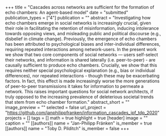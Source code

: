 +++
title = "Cascades across networks are sufficient for the formation of echo chambers: An agent-based model"
date = "submitted"
publication_types = ["4"]
publication = ""
abstract = "Investigating how echo chambers emerge in social networks is increasingly crucial, given their role in facilitating the retention of misinformation, inducing intolerance towards opposing views, and misleading public and political discourse (e.g., disbelief in climate change). Previously, the emergence of echo chambers has been attributed to psychological biases and inter-individual differences, requiring repeated interactions among network-users. In the present work we show that two core components of social networks — users self-select their networks, and information is shared laterally (i.e. peer-to-peer) - are causally sufficient to produce echo chambers. Crucially, we show that this requires neither special psychological explanation (e.g., bias or individual differences), nor repeated interactions - though these may be exacerbating factors. In fact, this effect is made increasingly worse the more generations of peer-to-peer transmissions it takes for information to permeate a network. This raises important questions for social network architects, if truly opposed to the increasing prevalence of deleterious societal trends that stem from echo chamber formation."
abstract_short = ""
image_preview = ""
selected = false
url_project = "https://github.com/janphilippfranken/information_cascades_jpf_tdp_2020"
projects = []
tags = []
math = true
highlight = true
[header]
image = ""
caption = ""
[[authors]]
	name = "Jan-Philipp Fränken"
	is_member = true
[[authors]]
	name = "Toby D. Pilditch"
	is_member = false
+++
